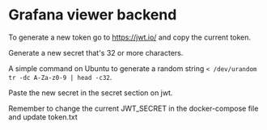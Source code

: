 # Grafana viewer backend

To generate a new token go to <https://jwt.io/> and copy the current token.

Generate a new secret that's 32 or more characters.

A simple command on Ubuntu to generate a random string `< /dev/urandom tr -dc A-Za-z0-9 | head -c32`.

Paste the new secret in the secret section on jwt.

Remember to change the current JWT_SECRET in the docker-compose file and update token.txt
